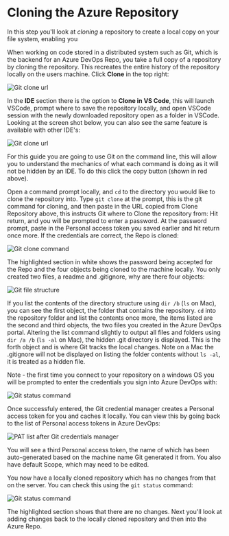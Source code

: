 # Cloning the Azure Repository

In this step you'll look at _cloning_ a repository to create a local copy on your file system, enabling you

When working on code stored in a distributed system such as Git, which is the backend for an Azure DevOps Repo, you take a full copy of a repository by cloning the repository. This recreates the entire history of the repository locally on the users machine. Click **Clone** in the top right:

![Git clone url](https://csprodstorage001.blob.core.windows.net/blog/step2-azuredevops-gitcloneurl.png)

In the **IDE** section there is the option to **Clone in VS Code**, this will launch VSCode, prompt where to save the repository locally, and open VSCode session with the newly downloaded repository open as a folder in VSCode. Looking at the screen shot below, you can also see the same feature is available with other IDE's:

![Git clone url](https://csprodstorage001.blob.core.windows.net/blog/step2-azuredevops-gitcloneoption.png)

For this guide you are going to use Git on the command line, this will allow you to understand the mechanics of what each command is doing as it will not be hidden by an IDE. To do this click the copy button \(shown in red above\).

Open a command prompt locally, and `cd` to the directory you would like to clone the repository into. Type `git clone` at the prompt, this is the git command for cloning, and then paste in the URL copied from Clone Repository above, this instructs Git where to Clone the repository from: Hit return, and you will be prompted to enter a password. At the password prompt, paste in the Personal access token you saved earlier and hit return once more. If the credentials are correct, the Repo is cloned:

![Git clone command](https://csprodstorage001.blob.core.windows.net/blog/step2-azuredevops-gitclonecommand.png)

The highlighted section in white shows the password being accepted for the Repo and the four objects being cloned to the machine locally. You only created two files, a readme and .gitignore, why are there four objects:

![Git file structure](https://csprodstorage001.blob.core.windows.net/blog/step2-azuredevops-gitclonefilestructure.png)

If you list the contents of the directory structure using `dir /b` \(`ls` on Mac\), you can see the first object, the folder that contains the repository. `cd` into the repository folder and list the contents once more, the items listed are the second and third objects, the two files you created in the Azure DevOps portal. Altering the list command slightly to output all files and folders using `dir /a /b` \(`ls -al` on Mac\), the hidden .git directory is displayed. This is the forth object and is where Git tracks the local changes. Note on a Mac the .gitignore will not be displayed on listing the folder contents without `ls -al`, it is treated as a hidden file.

Note - the first time you connect to your repository on a windows OS you will be prompted to enter the credentials you sign into Azure DevOps with:

![Git status command](https://csprodstorage001.blob.core.windows.net/blog/step2-azuredevops-entercredentials.png)

Once successfuly entered, the Git credential manager creates a Personal access token for you and caches it locally. You can view this by going back to the list of Personal access tokens in Azure DevOps:

![PAT list after Git credentials manager](https://csprodstorage001.blob.core.windows.net/blog/step2-azuredevops-patlistaftergitcredman.png)

You will see a third Personal access token, the name of which has been auto-generated based on the machine name Git generated it from. You also have default Scope, which may need to be edited.

You now have a locally cloned repository which has no changes from that on the server. You can check this using the `git status` command:

![Git status command](https://csprodstorage001.blob.core.windows.net/blog/step2-azuredevops-gitstatusnochanges.png)

The highlighted section shows that there are no changes. Next you'll look at adding changes back to the locally cloned repository and then into the Azure Repo.

